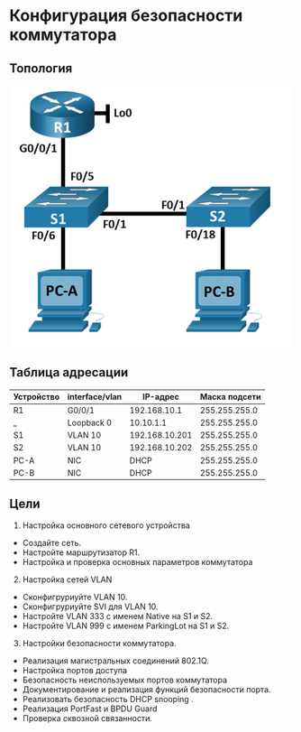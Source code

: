 # Конфигурация безопасности коммутатора
## Топология

![alt text](image.png)

## Таблица адресации

Устройство | interface/vlan | IP-адрес | Маска подсети
--- | --- | --- | ---
R1 | G0/0/1 | 192.168.10.1 | 255.255.255.0
_ | Loopback 0 | 10.10.1.1 | 255.255.255.0
S1 | VLAN 10 | 192.168.10.201 | 255.255.255.0
S2 | VLAN 10 | 192.168.10.202 | 255.255.255.0
PC-A | NIC | DHCP | 255.255.255.0
PC-B | NIC | DHCP | 255.255.255.0

## Цели

1. Настройка основного сетевого устройства
 * Создайте сеть.
 * Настройте маршрутизатор R1.
 * Настройка и проверка основных параметров коммутатора
2. Настройка сетей VLAN
 * Сконфигруриуйте VLAN 10.
 * Сконфигруриуйте SVI для VLAN 10.
 * Настройте VLAN 333 с именем Native на S1 и S2.
 * Настройте VLAN 999 с именем ParkingLot на S1 и S2.
3. Настройки безопасности коммутатора.
 * Реализация магистральных соединений 802.1Q.
 * Настройка портов доступа
 * Безопасность неиспользуемых портов коммутатора
 * Документирование и реализация функций безопасности порта.
 * Реализовать безопасность DHCP snooping .
 * Реализация PortFast и BPDU Guard
 * Проверка сквозной связанности.
